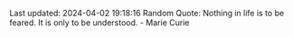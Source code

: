 Last updated: 2024-04-02 19:18:16
Random Quote: Nothing in life is to be feared. It is only to be understood. - Marie Curie